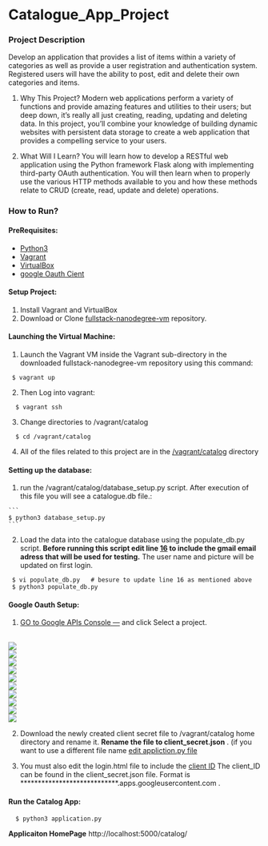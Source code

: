 # Catalogue_App_Project 


### Project Description

Develop an application that provides a list of items within a variety of categories as well as
provide a user registration and authentication system. Registered users will have the ability to post, 
edit and delete their own categories and items. 

1. Why This Project?
    Modern web applications perform a variety of functions and provide amazing features and utilities to their
    users; but deep down,   it’s really all just creating, reading, updating and deleting data. In this project, 
    you’ll combine your knowledge of building dynamic websites with persistent data storage to create a web 
    application that provides a compelling service to your users.

2. What Will I Learn?
   You will learn how to develop a RESTful web application using the Python framework Flask along with implementing
   third-party OAuth authentication. You will then learn when to properly use the various HTTP methods available
   to you and how these methods relate to CRUD (create, read, update and delete) operations.


### How to Run?

#### PreRequisites:
  * [Python3](https://www.python.org/)
  * [Vagrant](https://www.vagrantup.com/)
  * [VirtualBox](https://www.virtualbox.org/)
  * [google Oauth Cient](https://console.developers.google.com/)
  
#### Setup Project:
  1. Install Vagrant and VirtualBox
  2. Download or Clone [fullstack-nanodegree-vm](https://github.com/mdjolieca/fullstack-nanodegree-vm) repository.
  
#### Launching the Virtual Machine:
  1. Launch the Vagrant VM inside the Vagrant sub-directory in the downloaded fullstack-nanodegree-vm repository using  this command:
   ```
    $ vagrant up
  ```
  2. Then Log into vagrant:
  ```
    $ vagrant ssh
  ```
  3. Change directories to /vagrant/catalog
  ```
    $ cd /vagrant/catalog
  ```
  4. All of the files related to this project are in the [/vagrant/catalog](https://github.com/mdjolieca/fullstack-nanodegree-vm/tree/master/vagrant/catalog) directory
  
  
#### Setting up the database:

   1. run the /vagrant/catalog/database_setup.py script.
      After execution of this file you will see a catalogue.db file.:
  
    ```
    $ python3 database_setup.py
    ```
  
   2. Load the data into the catalogue database using the populate_db.py script. **Before running this 
   script edit line [16](https://github.com/mdjolieca/fullstack-nanodegree-vm/blob/master/vagrant/catalog/populate_db.py#L16)
   to include the gmail email adress that will be used for testing.** The user name and picture will be 
   updated on first login. 
   ``` 
    $ vi populate_db.py   # besure to update line 16 as mentioned above
    $ python3 populate_db.py
  ```
  
#### Google Oauth Setup:
  1. [GO to Google APIs Console —](https://console.developers.google.com/) and click Select a project.  
   </br>
   <img center="left" src="screencap/Capture.PNG">
   </br> 
   <img center="left" src="screencap/Capture1.PNG">
   </br>
   <img center="left" src="screencap/Capture2.PNG">
   </br>
   <img center="left" src="screencap/Capture3.PNG">
   </br>
   <img center="left" src="screencap/Capture4.PNG">
   </br>
   <img center="left" src="screencap/Capture5.PNG">
   </br>
   <img center="left" src="screencap/Capture6.PNG">
   </br>
   <img center="left" src="screencap/Capture7.PNG">
   </br>
   <img center="left" src="screencap/Capture8.PNG">
   </br>
   <img center="left" src="screencap/Capture9.PNG">
   
  2. Download the newly created client secret file to /vagrant/catalog home directory and rename it.
      **Rename the file to client_secret.json** . (if you want to use a different file name [edit appliction.py file](https://github.com/mdjolieca/fullstack-nanodegree-vm/blob/master/vagrant/catalog/application.py#L34)
      
  3.  You must also edit the login.html file to include the [client ID](https://github.com/mdjolieca/fullstack-nanodegree-vm/blob/master/vagrant/catalog/templates/login.html#L23) The client_ID can be found in the client_secret.json file. Format
is ****************************.apps.googleusercontent.com .
  
 
#### Run the Catalog App:

  ```
    $ python3 application.py
  ```
  
  **Applicaiton HomePage**   http://localhost:5000/catalog/
